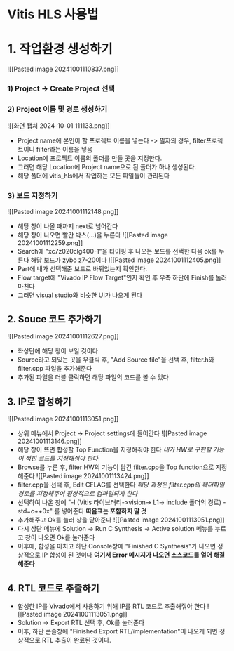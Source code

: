 # Vitis HLS 사용법
# 1. 작업환경 생성하기
![[Pasted image 20241001110837.png]]
### 1) Project -> Create Project 선택

### 2) Project 이름 및 경로 생성하기
![[화면 캡처 2024-10-01 111133.png]]
- Project name에 본인이 할 프로젝트 이름을 넣는다
  -> 필자의 경우, filter프로젝트이니 filter라는 이름을 넣음
- Location에 프로젝트 이름의 폴더를 만들 곳을 지정한다.
- 그러면 해당 Location에 Project name으로 된 폴더가 하나 생성된다.
- 해당 폴더에 vitis_hls에서 작업하는 모든 파일들이 관리된다
### 3) 보드 지정하기
![[Pasted image 20241001112148.png]]
- 해당 창이 나올 때까지 next로 넘어간다
- 해당 창이 나오면 빨간 박스(...)을 누른다
![[Pasted image 20241001112259.png]]
- Search에 "xc7z020clg400-1"을 타이핑 후 나오는 보드를 선택한 다음 ok를 누른다
  해당 보드가 zybo z7-20이다
![[Pasted image 20241001112405.png]]
- Part에 내가 선택해준 보드로 바뀌었는지 확인한다.
- Flow target에 "Vivado IP Flow Target"인지 확인 후 우측 하단에 Finish를 눌러 마친다
- 그러면 visual studio와 비슷한 UI가 나오게 된다

## 2. Souce 코드 추가하기
![[Pasted image 20241001112627.png]]
- 좌상단에 해당 창이 보일 것이다
- Source라고 되있는 곳을 우클릭 후, "Add Source file"을 선택 후, filter.h와 filter.cpp 파일을 추가해준다
- 추가된 파일을 더블 클릭하면 해당 파일의 코드를 볼 수 있다

## 3. IP로 합성하기
![[Pasted image 20241001113051.png]]
- 상위 메뉴에서 Project -> Project settings에 들어간다
![[Pasted image 20241001113146.png]]
- 해당 창이 뜨면 합성할 Top Function을 지정해줘야 한다
  *내가 HW로 구현할 기능이 적힌 코드를 지정해줘야 한다*
- Browse를 누른 후, filter HW의 기능이 담긴 filter.cpp을 Top function으로 지정해준다
![[Pasted image 20241001113424.png]]
- filter.cpp을 선택 후, Edit CFLAG를 선택한다
  *해당 과정은 filter.cpp의 헤더파일 경로를 지정해주어 정상적으로 컴파일되게 한다*
- 선택하여 나온 창에 "-I (Vitis 라이브러리->vision-> L1-> include 폴더의 경로) -std=c++0x" 를 넣어준다
  **따옴표는 포함하지 말 것**
- 추가해주고 Ok를 눌러 창을 닫아준다
![[Pasted image 20241001113051.png]]
- 다시 상단 메뉴에 Solution -> Run C Synthesis -> Active solution 메뉴를 누르고 창이 나오면 Ok를 눌러준다
- 이후에, 합성을 마치고 하단 Console창에 "Finished C Synthesis"가 나오면 정상적으로 IP 합성이 된 것이다
  **여기서 Error 메시지가 나오면 소스코드를 열어 해결해준다**

## 4. RTL 코드로 추출하기
- 합성한 IP를 Vivado에서 사용하기 위해 IP를 RTL 코드로 추출해줘야 한다
![[Pasted image 20241001113051.png]]
- Solution -> Export RTL 선택 후, Ok를 눌러준다
- 이후, 하단 콘솔창에 "Finished Export RTL/implementation"이 나오게 되면 정상적으로 RTL 추출이 완료된 것이다.
